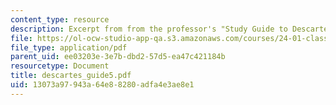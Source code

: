 ```yaml
---
content_type: resource
description: Excerpt from from the professor's "Study Guide to Descartes' Meditations."
file: https://ol-ocw-studio-app-qa.s3.amazonaws.com/courses/24-01-classics-in-western-philosophy-spring-2006/13073a97943a64e88280adfa4e3ae8e1_descartes_guide5.pdf
file_type: application/pdf
parent_uid: ee03203e-3e7b-dbd2-57d5-ea47c421184b
resourcetype: Document
title: descartes_guide5.pdf
uid: 13073a97-943a-64e8-8280-adfa4e3ae8e1
---
```

